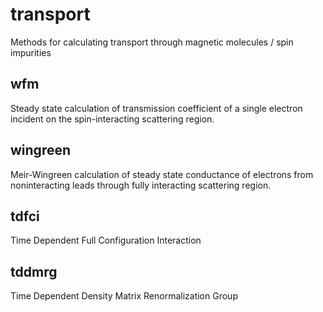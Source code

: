 # transport
Methods for calculating transport through magnetic molecules / spin impurities

## wfm
Steady state calculation of transmission coefficient of a single electron incident on the spin-interacting scattering region.

## wingreen
Meir-Wingreen calculation of steady state conductance of electrons from noninteracting leads through fully interacting scattering region.

## tdfci
Time Dependent Full Configuration Interaction

## tddmrg
Time Dependent Density Matrix Renormalization Group
